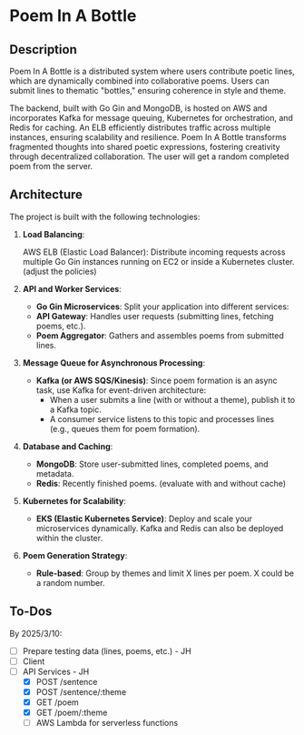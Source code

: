 # Poem In A Bottle
## Description
Poem In A Bottle is a distributed system where users contribute poetic lines, which are dynamically combined into collaborative poems. Users can submit lines to thematic "bottles," ensuring coherence in style and theme.

The backend, built with Go Gin and MongoDB, is hosted on AWS and incorporates Kafka for message queuing, Kubernetes for orchestration, and Redis for caching. An ELB efficiently distributes traffic across multiple instances, ensuring scalability and resilience. Poem In A Bottle transforms fragmented thoughts into shared poetic expressions, fostering creativity through decentralized collaboration. The user will get a random completed poem from the server. 
 
## Architecture
The project is built with the following technologies:
1. **Load Balancing**:

    AWS ELB (Elastic Load Balancer): Distribute incoming requests across multiple Go Gin instances running on EC2 or inside a Kubernetes cluster. (adjust the policies) 
 
2. **API and Worker Services**:

   - **Go Gin Microservices**: Split your application into different services: 
   - **API Gateway**: Handles user requests (submitting lines, fetching poems, etc.). 
   - **Poem Aggregator**: Gathers and assembles poems from submitted lines.

3. **Message Queue for Asynchronous Processing**:

   - **Kafka (or AWS SQS/Kinesis)**: Since poem formation is an async task, use Kafka for event-driven architecture: 
        - When a user submits a line (with or without a theme), publish it to a Kafka topic. 
        - A consumer service listens to this topic and processes lines (e.g., queues them for poem formation). 
 
4. **Database and Caching**:

   - **MongoDB**: Store user-submitted lines, completed poems, and metadata. 
   - **Redis**: Recently finished poems. (evaluate with and without cache)
 
5. **Kubernetes for Scalability**:

   - **EKS (Elastic Kubernetes Service)**: Deploy and scale your microservices dynamically. Kafka and Redis can also be deployed within the cluster. 
 
6. **Poem Generation Strategy**:

   - **Rule-based**: Group by themes and limit X lines per poem. X could be a random number.

## To-Dos
By 2025/3/10:
- [ ] Prepare testing data (lines, poems, etc.) - JH
- [ ] Client
- [ ] API Services - JH
    - [x] POST /sentence
    - [x] POST /sentence/:theme
    - [x] GET /poem
    - [x] GET /poem/:theme
    - [ ] AWS Lambda for serverless functions